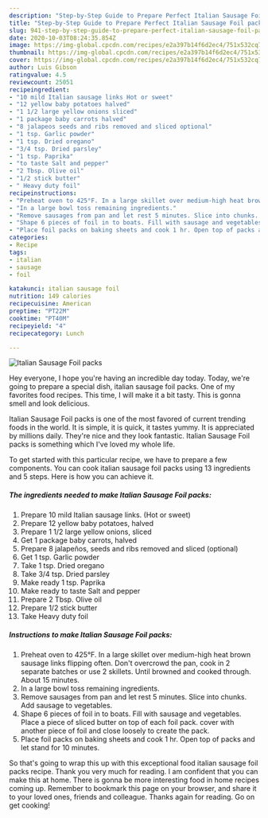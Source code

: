 ```yaml
---
description: "Step-by-Step Guide to Prepare Perfect Italian Sausage Foil packs"
title: "Step-by-Step Guide to Prepare Perfect Italian Sausage Foil packs"
slug: 941-step-by-step-guide-to-prepare-perfect-italian-sausage-foil-packs
date: 2020-10-03T08:24:35.854Z
image: https://img-global.cpcdn.com/recipes/e2a397b14f6d2ec4/751x532cq70/italian-sausage-foil-packs-recipe-main-photo.jpg
thumbnail: https://img-global.cpcdn.com/recipes/e2a397b14f6d2ec4/751x532cq70/italian-sausage-foil-packs-recipe-main-photo.jpg
cover: https://img-global.cpcdn.com/recipes/e2a397b14f6d2ec4/751x532cq70/italian-sausage-foil-packs-recipe-main-photo.jpg
author: Luis Gibson
ratingvalue: 4.5
reviewcount: 25051
recipeingredient:
- "10 mild Italian sausage links Hot or sweet"
- "12 yellow baby potatoes halved"
- "1 1/2 large yellow onions sliced"
- "1 package baby carrots halved"
- "8 jalapeos seeds and ribs removed and sliced optional"
- "1 tsp. Garlic powder"
- "1 tsp. Dried oregano"
- "3/4 tsp. Dried parsley"
- "1 tsp. Paprika"
- "to taste Salt and pepper"
- "2 Tbsp. Olive oil"
- "1/2 stick butter"
- " Heavy duty foil"
recipeinstructions:
- "Preheat oven to 425°F. In a large skillet over medium-high heat brown sausage links flipping often. Don&#39;t overcrowd the pan, cook in 2 separate batches or use 2 skillets. Until browned and cooked through. About 15 minutes."
- "In a large bowl toss remaining ingredients."
- "Remove sausages from pan and let rest 5 minutes. Slice into chunks. Add sausage to vegetables."
- "Shape 6 pieces of foil in to boats. Fill with sausage and vegetables. Place a piece of sliced butter on top of each foil pack. cover with another piece of foil and close loosely to create the pack."
- "Place foil packs on baking sheets and cook 1 hr. Open top of packs and let stand for 10 minutes."
categories:
- Recipe
tags:
- italian
- sausage
- foil

katakunci: italian sausage foil 
nutrition: 149 calories
recipecuisine: American
preptime: "PT22M"
cooktime: "PT40M"
recipeyield: "4"
recipecategory: Lunch

---
```



![Italian Sausage Foil packs](https://img-global.cpcdn.com/recipes/e2a397b14f6d2ec4/751x532cq70/italian-sausage-foil-packs-recipe-main-photo.jpg)

Hey everyone, I hope you're having an incredible day today. Today, we're going to prepare a special dish, italian sausage foil packs. One of my favorites food recipes. This time, I will make it a bit tasty. This is gonna smell and look delicious.

Italian Sausage Foil packs is one of the most favored of current trending foods in the world. It is simple, it is quick, it tastes yummy. It is appreciated by millions daily. They're nice and they look fantastic. Italian Sausage Foil packs is something which I've loved my whole life.




To get started with this particular recipe, we have to prepare a few components. You can cook italian sausage foil packs using 13 ingredients and 5 steps. Here is how you can achieve it.

<!--inarticleads1-->

##### The ingredients needed to make Italian Sausage Foil packs:

1. Prepare 10 mild Italian sausage links. (Hot or sweet)
1. Prepare 12 yellow baby potatoes, halved
1. Prepare 1 1/2 large yellow onions, sliced
1. Get 1 package baby carrots, halved
1. Prepare 8 jalapeños, seeds and ribs removed and sliced (optional)
1. Get 1 tsp. Garlic powder
1. Take 1 tsp. Dried oregano
1. Take 3/4 tsp. Dried parsley
1. Make ready 1 tsp. Paprika
1. Make ready to taste Salt and pepper
1. Prepare 2 Tbsp. Olive oil
1. Prepare 1/2 stick butter
1. Take  Heavy duty foil




<!--inarticleads2-->

##### Instructions to make Italian Sausage Foil packs:

1. Preheat oven to 425°F. In a large skillet over medium-high heat brown sausage links flipping often. Don&#39;t overcrowd the pan, cook in 2 separate batches or use 2 skillets. Until browned and cooked through. About 15 minutes.
1. In a large bowl toss remaining ingredients.
1. Remove sausages from pan and let rest 5 minutes. Slice into chunks. Add sausage to vegetables.
1. Shape 6 pieces of foil in to boats. Fill with sausage and vegetables. Place a piece of sliced butter on top of each foil pack. cover with another piece of foil and close loosely to create the pack.
1. Place foil packs on baking sheets and cook 1 hr. Open top of packs and let stand for 10 minutes.




So that's going to wrap this up with this exceptional food italian sausage foil packs recipe. Thank you very much for reading. I am confident that you can make this at home. There is gonna be more interesting food in home recipes coming up. Remember to bookmark this page on your browser, and share it to your loved ones, friends and colleague. Thanks again for reading. Go on get cooking!
